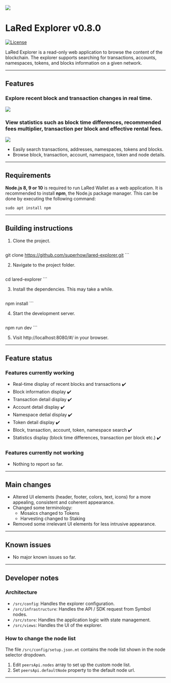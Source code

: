 
![](https://i.imgur.com/r8mM1TN.gif)
# LaRed Explorer v0.8.0

[![License](https://img.shields.io/badge/License-Apache%202.0-blue.svg)](https://opensource.org/licenses/Apache-2.0)

LaRed Explorer is a read-only web application to browse the content of the blockchain. 
The explorer supports searching for transactions, accounts, namespaces, tokens, and blocks information on a given network.
***
## Features
### Explore recent block and transaction changes in real time.

![](https://i.imgur.com/0bKFHAq.gif)

### View statistics such as block time differences, recommended fees multiplier, transaction per block and effective rental fees.

![](https://i.imgur.com/7koJ07o.gif)

* Easily search transactions, addresses, namespaces, tokens and blocks.
* Browse block, transaction, account, namespace, token and node details.

***
## Requirements

**Node.js 8, 9 or 10** is required to run LaRed Wallet as a web application.
It is recommended to install **npm**, the Node.js package manager. This can be done by executing the following command:

   ```
sudo apt install npm
   ```
***
## Building instructions

1. Clone the project.


    ```
git clone https://github.com/superhow/lared-explorer.git
    ```

2. Navigate to the project folder.

    ```
cd lared-explorer
    ```
	
3. Install the dependencies. This may take a while.

    ```
npm install 
    ```

4. Start the development server.

    ```
npm run dev 
    ```

5. Visit http://localhost:8080/#/ in your browser.
***
## Feature status
### Features currently working
* Real-time display of recent blocks and transactions ✔️
* Block information display ✔️
* Transaction detail display ✔️
* Account detail display ✔️
* Namespace detial display ✔️
* Token detail display ✔️
* Block, transaction, account, token, namespace search ✔️
* Statistics display (block time differences, transaction per block etc.) ✔️
### Features currently not working
* Nothing to report so far.
***
## Main changes
* Altered UI elements (header, footer, colors, text, icons) for a more appealing, consistent and coherent appearance.
* Changed some terminology:
	* Mosaics changed to Tokens
	* Harvesting changed to Staking
* Removed some irrelevant UI elements for less intrusive appearance.
***
## Known issues
* No major known issues so far.
***
## Developer notes

### Architecture

* `/src/config`: Handles the explorer configuration.
* `/src/infrastructure`: Handles the API / SDK request from Symbol nodes.
* `/src/store`: Handles the application logic with state management.
* `/src/views`: Handles the UI of the explorer.

### How to change the node list

The file `/src/config/setup.json.mt` contains the node list shown in the node selector dropdown.

1. Edit `peersApi.nodes` array to set up the custom node list.
2. Set `peersApi.defaultNode` property to the default node url.

***